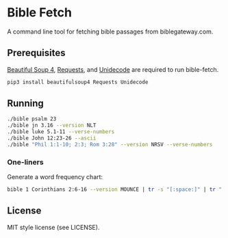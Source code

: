 # Bible Fetch

A command line tool for fetching bible passages from biblegateway.com.

## Prerequisites

[Beautiful Soup 4](http://www.crummy.com/software/BeautifulSoup/), [Requests](http://docs.python-requests.org/en/latest/), and [Unidecode](https://pypi.python.org/pypi/Unidecode/) are required to run bible-fetch.

```bash
pip3 install beautifulsoup4 Requests Unidecode
```

## Running

```bash
./bible psalm 23
./bible jn 3.16 --version NLT
./bible luke 5.1-11 --verse-numbers
./bible John 12:23-26 --ascii
./bible "Phil 1:1-10; 2:3; Rom 3:28" --version NRSV --verse-numbers
```

### One-liners

Generate a word frequency chart:

```bash
bible 1 Corinthians 2:6-16 --version MOUNCE | tr -s "[:space:]" | tr " " "\n" | tr -d '“‘,.”’—:?!;() ' | tr '[:upper:]' '[:lower:]' | sort | uniq -ic | sort
```

## License

MIT style license (see LICENSE).

